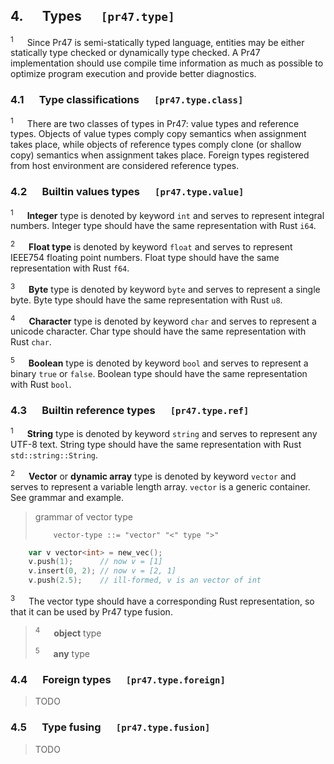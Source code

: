 ## 4. &emsp; Types &emsp; `[pr47.type]`

<sup>1</sup> &emsp; Since Pr47 is semi-statically typed language, entities may be either statically type checked or dynamically type checked. A Pr47 implementation should use compile time information as much as possible to optimize program execution and provide better diagnostics.

### 4.1 &emsp; Type classifications &emsp; `[pr47.type.class]`

<sup>1</sup> &emsp; There are two classes of types in Pr47: value types and reference types. Objects of value types comply copy semantics when assignment takes place, while objects of reference types comply clone (or shallow copy) semantics when assignment takes place. Foreign types registered from host environment are considered reference types.

### 4.2 &emsp; Builtin values types &emsp; `[pr47.type.value]`

<sup>1</sup> &emsp; **Integer** type is denoted by keyword `int` and serves to represent integral numbers. Integer type should have the same representation with Rust `i64`.

<sup>2</sup> &emsp; **Float type** is denoted by keyword `float` and serves to represent IEEE754 floating point numbers. Float type should have the same representation with Rust `f64`.

<sup>3</sup> &emsp; **Byte** type is denoted by keyword `byte` and serves to represent a single byte. Byte type should have the same representation with Rust `u8`.

<sup>4</sup> &emsp; **Character** type is denoted by keyword `char` and serves to represent a unicode character. Char type should have the same representation with Rust `char`.

<sup>5</sup> &emsp; **Boolean** type is denoted by keyword `bool` and serves to represent a binary `true` or `false`. Boolean type should have the same representation with Rust `bool`.

### 4.3 &emsp; Builtin reference types &emsp; `[pr47.type.ref]`

<sup>1</sup> &emsp; **String** type is denoted by keyword `string` and serves to represent any UTF-8 text. String type should have the same representation with Rust `std::string::String`.

<sup>2</sup> &emsp; **Vector** or **dynamic array** type is denoted by keyword `vector` and serves to represent a variable length array. `vector` is a generic container. See grammar and example.

> grammar of vector type
> 
> ```plaintext
>     vector-type ::= "vector" "<" type ">"
> ```

```go
    var v vector<int> = new_vec();
    v.push(1);      // now v = [1]
    v.insert(0, 2); // now v = [2, 1]
    v.push(2.5);    // ill-formed, v is an vector of int
```

<sup>3</sup> &emsp; The vector type should have a corresponding Rust representation, so that it can be used by Pr47 type fusion.

> <sup>4</sup> &emsp; **object** type
>
> <sup>5</sup> &emsp; **any** type

### 4.4 &emsp; Foreign types &emsp; `[pr47.type.foreign]`

> TODO

### 4.5 &emsp; Type fusing &emsp; `[pr47.type.fusion]`

> TODO